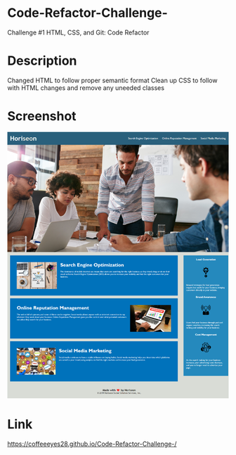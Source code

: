 # Code-Refactor-Challenge-
Challenge #1 HTML, CSS, and Git: Code Refactor 

# Description 
Changed HTML to follow proper semantic format
Clean up CSS to follow with HTML changes and remove any uneeded classes







# Screenshot
<img src="assets\images\webopage screenshot.png"> 



# Link
<a href="https://coffeeeyes28.github.io/Code-Refactor-Challenge-/">https://coffeeeyes28.github.io/Code-Refactor-Challenge-/</a>